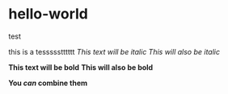 # hello-world
test

this is a tessssstttttt
*This text will be italic*
_This will also be italic_

**This text will be bold**
__This will also be bold__

__You *can* combine them__
